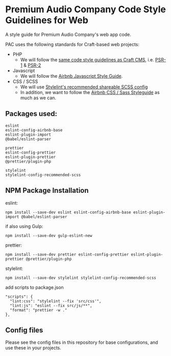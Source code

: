 # Premium Audio Company Code Style Guidelines for Web
A style guide for Premium Audio Company's web app code.

PAC uses the following standards for Craft-based web projects:

- PHP
  - We will follow the [same code style guidelines as Craft CMS](https://craftcms.com/docs/3.x/extend/coding-guidelines.html), i.e. [PSR-1](https://www.php-fig.org/psr/psr-1/) & [PSR-2](https://www.php-fig.org/psr/psr-2/)
- Javascript
  - We will follow the [Airbnb Javascript Style Guide](https://airbnb.io/javascript/).
- CSS / SCSS
  - We will use [Stylelint's recommended shareable SCSS config](https://github.com/stylelint-scss/stylelint-config-recommended-scss)
  - In addition, we want to follow the [Airbnb CSS / Sass Styleguide](https://github.com/airbnb/css) as much as we can.

## Packages used:
```
eslint
eslint-config-airbnb-base
eslint-plugin-import
@babel/eslint-parser

prettier
eslint-config-prettier
eslint-plugin-prettier
@prettier/plugin-php

stylelint
stylelint-config-recommended-scss
```

## NPM Package Installation

eslint:
```
npm install --save-dev eslint eslint-config-airbnb-base eslint-plugin-import @babel/eslint-parser
```

if also using Gulp:
```
npm install --save-dev gulp-eslint-new
```

prettier:
```
npm install --save-dev prettier eslint-config-prettier eslint-plugin-prettier @prettier/plugin-php
```

stylelint:
```
npm install --save-dev stylelint stylelint-config-recommended-scss
```

add scripts to package.json
```
"scripts": {
  "lint:css": "stylelint --fix 'src/css'",
  "lint:js": "eslint --fix src/js/**",
  "format": "prettier -w ."
},
```

## Config files
Please see the config files in this repository for base configurations, and use these in your projects.
